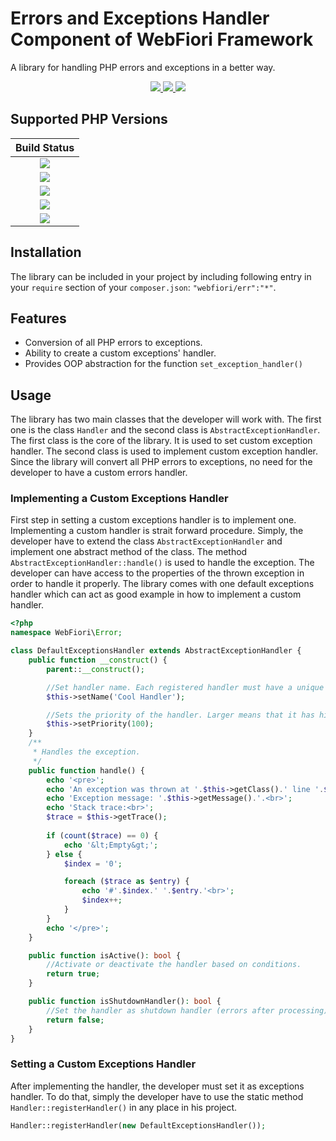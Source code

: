 # Errors and Exceptions Handler Component of WebFiori Framework

A library for handling PHP errors and exceptions in a better way.

<p align="center">
  <a target="_blank" href="https://github.com/WebFiori/err/actions/workflows/php83.yml">
    <img src="https://github.com/WebFiori/err/actions/workflows/php83.yml/badge.svg?branch=main">
  </a>
  <a href="https://sonarcloud.io/dashboard?id=WebFiori_err">
      <img src="https://sonarcloud.io/api/project_badges/measure?project=WebFiori_err&metric=alert_status" />
  </a>
  <a href="https://packagist.org/packages/webfiori/err">
    <img src="https://img.shields.io/packagist/dt/webfiori/err?color=light-green">
  </a>
</p>

## Supported PHP Versions
|                                                                                       Build Status                                                                                       |
|:----------------------------------------------------------------------------------------------------------------------------------------------------------------------------------------:|
| <a target="_blank" href="https://github.com/WebFiori/err/actions/workflows/php80.yml"><img src="https://github.com/WebFiori/err/actions/workflows/php80.yml/badge.svg?branch=main"></a>  |
| <a target="_blank" href="https://github.com/WebFiori/err/actions/workflows/php81.yml"><img src="https://github.com/WebFiori/err/actions/workflows/php81.yml/badge.svg?branch=main"></a>  |
| <a target="_blank" href="https://github.com/WebFiori/err/actions/workflows/php82.yml"><img src="https://github.com/WebFiori/err/actions/workflows/php82.yml/badge.svg?branch=main"></a>  |
| <a target="_blank" href="https://github.com/WebFiori/err/actions/workflows/php83.yml"><img src="https://github.com/WebFiori/err/actions/workflows/php83.yml/badge.svg?branch=main"></a>  |
| <a target="_blank" href="https://github.com/WebFiori/err/actions/workflows/php84.yml"><img src="https://github.com/WebFiori/err/actions/workflows/php84.yml/badge.svg?branch=main"></a>  |

## Installation
The library can be included in your project by including following entry in your `require` section of your `composer.json`: `"webfiori/err":"*"`.

## Features
* Conversion of all PHP errors to exceptions.
* Ability to create a custom exceptions' handler.
* Provides OOP abstraction for the function `set_exception_handler()`

## Usage

The library has two main classes that the developer will work with. The first one is the class `Handler` and the second class is `AbstractExceptionHandler`. The first class is the core of the library. It is used to set custom exception handler. The second class is used to implement custom exception handler. Since the library will convert all PHP errors to exceptions, no need for the developer to have a custom errors handler.

### Implementing a Custom Exceptions Handler

First step in setting a custom exceptions handler is to implement one. Implementing a custom handler is strait forward procedure. Simply, the developer have to extend the class `AbstractExceptionHandler` and implement one abstract method of the class. The method `AbstractExceptionHandler::handle()` is used to handle the exception. The developer can have access to the properties of the thrown exception in order to handle it properly. The library comes with one default exceptions handler which can act as good example in how to implement a custom handler.

``` php
<?php
namespace WebFiori\Error;

class DefaultExceptionsHandler extends AbstractExceptionHandler {
    public function __construct() {
        parent::__construct();

        //Set handler name. Each registered handler must have a unique name.
        $this->setName('Cool Handler');

        //Sets the priority of the handler. Larger means that it has higher priority.
        $this->setPriority(100);
    }
    /**
     * Handles the exception.
     */
    public function handle() {
        echo '<pre>';
        echo 'An exception was thrown at '.$this->getClass().' line '.$this->getLine().'.<br>';
        echo 'Exception message: '.$this->getMessage().'.<br>';
        echo 'Stack trace:<br>';
        $trace = $this->getTrace();
        
        if (count($trace) == 0) {
            echo '&lt;Empty&gt;';
        } else {
            $index = '0';

            foreach ($trace as $entry) {
                echo '#'.$index.' '.$entry.'<br>';
                $index++;
            }
        }
        echo '</pre>';
    }

    public function isActive(): bool {
        //Activate or deactivate the handler based on conditions.
        return true;
    }

    public function isShutdownHandler(): bool {
        //Set the handler as shutdown handler (errors after processing)
        return false;
    }
}

```

### Setting a Custom Exceptions Handler

After implementing the handler, the developer must set it as exceptions handler. To do that, simply the developer have to use the static method `Handler::registerHandler()` in any place in his project.

``` php
Handler::registerHandler(new DefaultExceptionsHandler());
```


